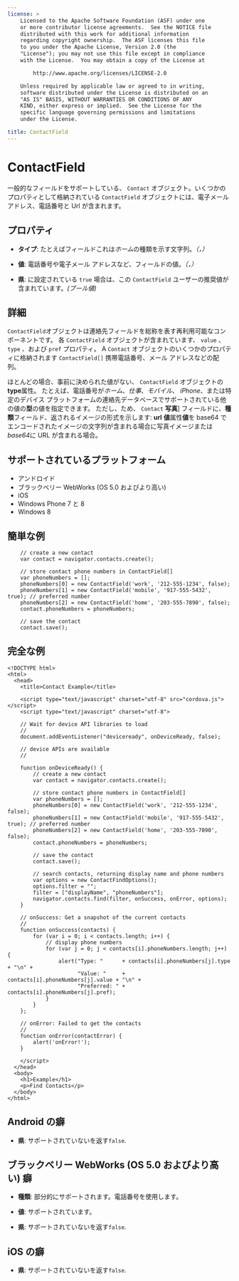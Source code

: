 ```yaml
---
license: >
    Licensed to the Apache Software Foundation (ASF) under one
    or more contributor license agreements.  See the NOTICE file
    distributed with this work for additional information
    regarding copyright ownership.  The ASF licenses this file
    to you under the Apache License, Version 2.0 (the
    "License"); you may not use this file except in compliance
    with the License.  You may obtain a copy of the License at

        http://www.apache.org/licenses/LICENSE-2.0

    Unless required by applicable law or agreed to in writing,
    software distributed under the License is distributed on an
    "AS IS" BASIS, WITHOUT WARRANTIES OR CONDITIONS OF ANY
    KIND, either express or implied.  See the License for the
    specific language governing permissions and limitations
    under the License.

title: ContactField
---
```


# ContactField

一般的なフィールドをサポートしている、 `Contact` オブジェクト。いくつかのプロパティとして格納されている `ContactField` オブジェクトには、電子メール アドレス、電話番号と Url が含まれます。

## プロパティ

*   **タイプ**: たとえばフィールドこれは*ホーム*の種類を示す文字列。*（，）*

*   **値**: 電話番号や電子メール アドレスなど、フィールドの値。*（，）*

*   **県**: に設定されている `true` 場合は、この `ContactField` ユーザーの推奨値が含まれています。*(ブール値)*

## 詳細

`ContactField`オブジェクトは連絡先フィールドを総称を表す再利用可能なコンポーネントです。 各 `ContactField` オブジェクトが含まれています、 `value` 、 `type` 、および `pref` プロパティ。 A `Contact` オブジェクトのいくつかのプロパティに格納されます `ContactField[]` 携帯電話番号、メール アドレスなどの配列。

ほとんどの場合、事前に決められた値がない、 `ContactField` オブジェクトの**type**属性。 たとえば、電話番号が*ホーム*、*仕事*、*モバイル*、 *iPhone*、または特定のデバイス プラットフォームの連絡先データベースでサポートされている他の値の**型**の値を指定できます。 ただし、ため、 `Contact` **写真**] フィールドに、**種類**フィールド、返されるイメージの形式を示します: **url** **値**属性**値**を base64 でエンコードされたイメージの文字列が含まれる場合に写真イメージまたは*base64*に URL が含まれる場合。 

## サポートされているプラットフォーム

*   アンドロイド
*   ブラックベリー WebWorks (OS 5.0 およびより高い)
*   iOS
*   Windows Phone 7 と 8
*   Windows 8

## 簡単な例

        // create a new contact
        var contact = navigator.contacts.create();
    
        // store contact phone numbers in ContactField[]
        var phoneNumbers = [];
        phoneNumbers[0] = new ContactField('work', '212-555-1234', false);
        phoneNumbers[1] = new ContactField('mobile', '917-555-5432', true); // preferred number
        phoneNumbers[2] = new ContactField('home', '203-555-7890', false);
        contact.phoneNumbers = phoneNumbers;
    
        // save the contact
        contact.save();
    

## 完全な例

    <!DOCTYPE html>
    <html>
      <head>
        <title>Contact Example</title>
    
        <script type="text/javascript" charset="utf-8" src="cordova.js"></script>
        <script type="text/javascript" charset="utf-8">
    
        // Wait for device API libraries to load
        //
        document.addEventListener("deviceready", onDeviceReady, false);
    
        // device APIs are available
        //
    
        function onDeviceReady() {
            // create a new contact
            var contact = navigator.contacts.create();
    
            // store contact phone numbers in ContactField[]
            var phoneNumbers = [];
            phoneNumbers[0] = new ContactField('work', '212-555-1234', false);
            phoneNumbers[1] = new ContactField('mobile', '917-555-5432', true); // preferred number
            phoneNumbers[2] = new ContactField('home', '203-555-7890', false);
            contact.phoneNumbers = phoneNumbers;
    
            // save the contact
            contact.save();
    
            // search contacts, returning display name and phone numbers
            var options = new ContactFindOptions();
            options.filter = "";
            filter = ["displayName", "phoneNumbers"];
            navigator.contacts.find(filter, onSuccess, onError, options);
        }
    
        // onSuccess: Get a snapshot of the current contacts
        //
        function onSuccess(contacts) {
            for (var i = 0; i < contacts.length; i++) {
                // display phone numbers
                for (var j = 0; j < contacts[i].phoneNumbers.length; j++) {
                    alert("Type: "      + contacts[i].phoneNumbers[j].type  + "\n" +
                          "Value: "     + contacts[i].phoneNumbers[j].value + "\n" +
                          "Preferred: " + contacts[i].phoneNumbers[j].pref);
                }
            }
        };
    
        // onError: Failed to get the contacts
        //
        function onError(contactError) {
            alert('onError!');
        }
    
        </script>
      </head>
      <body>
        <h1>Example</h1>
        <p>Find Contacts</p>
      </body>
    </html>
    

## Android の癖

*   **県**: サポートされていないを返す`false`.

## ブラックベリー WebWorks (OS 5.0 およびより高い) 癖

*   **種類**: 部分的にサポートされます。電話番号を使用します。

*   **値**: サポートされています。

*   **県**: サポートされていないを返す`false`.

## iOS の癖

*   **県**: サポートされていないを返す`false`.